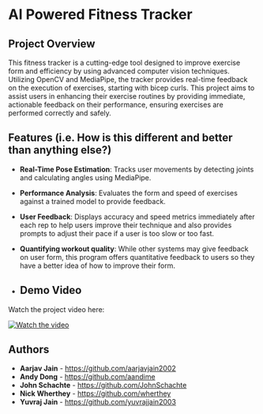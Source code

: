 # AI Powered Fitness Tracker

## Project Overview
This fitness tracker is a cutting-edge tool designed to improve exercise form and efficiency by using advanced computer vision techniques. Utilizing OpenCV and MediaPipe, the tracker provides real-time feedback on the execution of exercises, starting with bicep curls. This project aims to assist users in enhancing their exercise routines by providing immediate, actionable feedback on their performance, ensuring exercises are performed correctly and safely.

## Features (i.e. How is this different and better than anything else?)
- **Real-Time Pose Estimation**: Tracks user movements by detecting joints and calculating angles using MediaPipe.
- **Performance Analysis**: Evaluates the form and speed of exercises against a trained model to provide feedback.
- **User Feedback**: Displays accuracy and speed metrics immediately after each rep to help users improve their technique and also provides prompts to adjust their pace if a user is too slow or too fast.
- **Quantifying workout quality**: While other systems may give feedback on user form, this program offers quantitative feedback to users so they have a better idea of how to improve their form.

- ## Demo Video
Watch the project video here: 

[![Watch the video](https://img.youtube.com/vi/wXfSCF9rd6w/2.jpg)]([https://www.youtube.com/watch?v=YourVideoID](https://www.youtube.com/watch?v=wXfSCF9rd6w&t=119s))


## Authors
- **Aarjav Jain** - https://github.com/aarjavjain2002
- **Andy Dong** - https://github.com/aandime
- **John Schachte** - https://github.com/JohnSchachte
- **Nick Wherthey** - https://github.com/wherthey
- **Yuvraj Jain** - https://github.com/yuvrajjain2003

